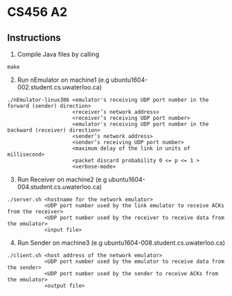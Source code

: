# CS456 A2

## Instructions
1. Compile Java files by calling
```
make
```
2. Run nEmulator on machine1 (e.g ubuntu1604-002.student.cs.uwaterloo.ca)
```
./nEmulator-linux386 <emulator's receiving UDP port number in the forward (sender) direction> 
                     <receiver’s network address>
                     <receiver’s receiving UDP port number>
                     <emulator's receiving UDP port number in the backward (receiver) direction>
                     <sender’s network address>
                     <sender’s receiving UDP port number>
                     <maximum delay of the link in units of millisecond>
                     <packet discard probability 0 <= p <= 1 >
                     <verbose-mode>
```
3. Run Receiver on machine2 (e.g ubuntu1604-004.student.cs.uwaterloo.ca)
```
./server.sh <hostname for the network emulator>
            <UDP port number used by the link emulator to receive ACKs from the receiver>
            <UDP port number used by the receiver to receive data from the emulator>
            <input file>
```
4. Run Sender on machine3 (e.g ubuntu1604-008.student.cs.uwaterloo.ca)
```
./client.sh <host address of the network emulator>
            <UDP port number used by the emulator to receive data from the sender>
            <UDP port number used by the sender to receive ACKs from the emulator>
            <output file>
```

